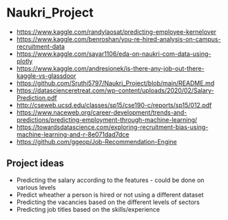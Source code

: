 # Naukri_Project

- https://www.kaggle.com/randylaosat/predicting-employee-kernelover
- https://www.kaggle.com/benroshan/you-re-hired-analysis-on-campus-recruitment-data
- https://www.kaggle.com/sayar1106/eda-on-naukri-com-data-using-plotly
- https://www.kaggle.com/andresionek/is-there-any-job-out-there-kaggle-vs-glassdoor
- https://github.com/Sruthi5797/Naukri_Project/blob/main/README.md
- https://datascienceretreat.com/wp-content/uploads/2020/02/Salary-Prediction.pdf
- http://cseweb.ucsd.edu/classes/sp15/cse190-c/reports/sp15/012.pdf
- https://www.naceweb.org/career-development/trends-and-predictions/predicting-employment-through-machine-learning/
- https://towardsdatascience.com/exploring-recruitment-bias-using-machine-learning-and-r-8e071dad7dce
- https://github.com/ggeop/Job-Recommendation-Engine

## Project ideas 
- Predicting the salary according to the features - could be done on various levels
- Predict wheather a person is hired or not using a different dataset
- Predicting the vacancies based on the different levels of sectors
- Predicting job titles based on the skills/experience

